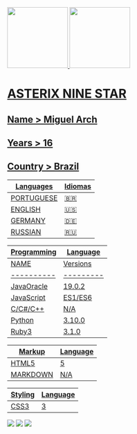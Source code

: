 <div>
<a href="https://github.com/AsterixNine">
<img height="140em" src="https://github-readme-stats.vercel.app/api/top-langs/?username=AsterixNine&layout=compact&langs_count=7&theme=midnight-purple"/>
<img height="140em" src="https://github-readme-stats.vercel.app/api?username=AsterixNine&show_icons=true&theme=midnight-purple&include_all_commits=true&count_private=true"/>
</div>



# ASTERIX NINE STAR
##   Name > Miguel Arch
##   Years > 16
##   Country > Brazil

Languages | Idiomas
-------- | ---------
PORTUGUESE | 🇧🇷
ENGLISH | 🇺🇸
GERMANY | 🇩🇪
RUSSIAN | 🇷🇺

Programming| Language
---------- | ---------
   NAME    | Versions
---------- | ---------
 JavaOracle| 19.0.2
 JavaScript| ES1/ES6
  C/C#/C++ | N/A
   Python  | 3.10.0
   Ruby3   | 3.1.0

Markup   | Language
---------| --------
HTML5    |    5
MARKDOWN |   N/A

  Styling | Language
--------- | ----------
   CSS3   |    3


<div>
<!-- Youtube -->
<a href="https://www.youtube.com/@asterixninestar " target="_blank"><img src="https://img.shields.io/badge/YouTube-FF0000?style=for-the-badge&logo=youtube&logoColor=white" target="_blank"></a>
<!-- Instagram -->
<a href="https://instagram.com/miguel.stap/" target="_blank"><img src="https://img.shields.io/badge/-Instagram-%23E4405F?style=for-the-badge&logo=instagram&logoColor=white" target="_blank"></a>
<!-- Gmail -->
<a href = "mailto:contato@AsterixNine"><img src="https://img.shields.io/badge/Gmail-D14836?style=for-the-badge&logo=gmail&logoColor=white" target="_blank"></a>
</div>

